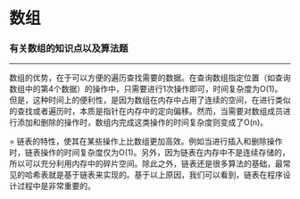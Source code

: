 # 数组
### 有关数组的知识点以及算法题

-----
数组的优势，在于可以方便的遍历查找需要的数据。在查询数组指定位置（如查询数组中的第4个数据）的操作中，只需要进行1次操作即可，时间复杂度为O(1)。<br>
但是，这种时间上的便利性，是因为数组在内存中占用了连续的空间，在进行类似的查找或者遍历时，本质是指针在内存中的定向偏移。然而，当需要对数组成员进行添加和删除的操作时，数组内完成这类操作的时间复杂度则变成了O(n)。<br>

=
链表的特性，使其在某些操作上比数组更加高效。例如当进行插入和删除操作时，链表操作的时间复杂度仅为O(1)。另外，因为链表在内存中不是连续存储的，所以可以充分利用内存中的碎片空间。除此之外，链表还是很多算法的基础，最常见的哈希表就是基于链表来实现的。基于以上原因，我们可以看到，链表在程序设计过程中是非常重要的。
